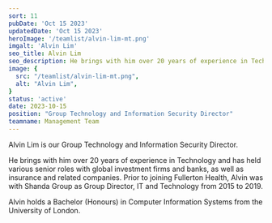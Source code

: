 ```yaml
---
sort: 11
pubDate: 'Oct 15 2023'
updatedDate: 'Oct 15 2023'
heroImage: '/teamlist/alvin-lim-mt.png'
imgalt: 'Alvin Lim'
seo_title: Alvin Lim
seo_description: He brings with him over 20 years of experience in Technology and has held various senior roles with global investment firms and banks, as well as insurance and related companies. Prior to joining Fullerton Health, Alvin was with Shanda Group as Group Director, IT and Technology from 2015 to 2019.
image: {
  src: "/teamlist/alvin-lim-mt.png",
  alt: "Alvin Lim",
}
status: 'active'
date: 2023-10-15
position: "Group Technology and Information Security Director"
teamname: Management Team
---
```


Alvin Lim is our Group Technology and Information Security Director.

He brings with him over 20 years of experience in Technology and has held various senior roles with global investment firms and banks, as well as insurance and related companies. Prior to joining Fullerton Health, Alvin was with Shanda Group as Group Director, IT and Technology from 2015 to 2019.

Alvin holds a Bachelor (Honours) in Computer Information Systems from the University of London.